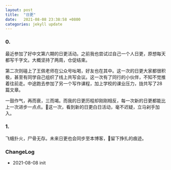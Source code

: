 ```yaml
---
layout: post
title:  "日更"
date:   2021-08-08 23:38:58 +0800
categories: jekyll update
---
```

### 0.
最近参加了好中文第六期的日更活动。之前我也尝试过自己一个人日更，原想每天都写千字文。大概坚持了两周，仓促结束。

第二次则碰上了王佩老师在公众号吆喝，好友也在其中。这一次的日更大家都很积极，甚至有同学自己组织了线上共写会议。这一次有了同行的小伙伴，不知不觉推着往前走。中途跑去参加了另一个写作课程，加上学校的课业压力，拢共写了28篇文章。

一鼓作气，再而衰，三而竭。而我的日更历程却刚刚相反，每一次新的日更都能比上一次进步一点点。这一次，看到新的日更白日活动，毫不迟疑，立马剁手加入。

### 1. 
飞蛾扑火，尸骨无存。未来日更也会同步至本博客，留下挣扎的痕迹。

### ChangeLog

- 2021-08-08 init